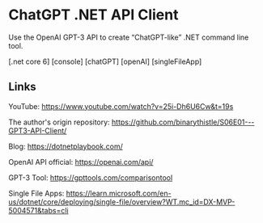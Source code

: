 # ChatGPT .NET API Client

Use the OpenAI GPT-3 API to create “ChatGPT-like” .NET command line tool.

[.net core 6] [console] [chatGPT] [openAI] [singleFileApp]

## Links

YouTube: https://www.youtube.com/watch?v=25i-Dh6U6Cw&t=19s

The author's origin repository: https://github.com/binarythistle/S06E01---GPT3-API-Client/

Blog: https://dotnetplaybook.com/

OpenAI API official: https://openai.com/api/

GPT-3 Tool: https://gpttools.com/comparisontool

Single File Apps: https://learn.microsoft.com/en-us/dotnet/core/deploying/single-file/overview?WT.mc_id=DX-MVP-5004571&tabs=cli